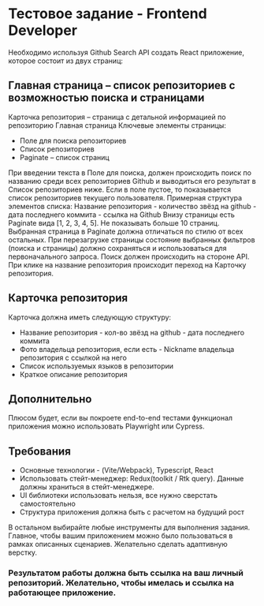 # Тестовое задание - Frontend Developer
Необходимо используя Github Search API создать React приложение, которое состоит из двух страниц:
## Главная страница – список репозиториев с возможностью поиска и страницами
Карточка репозитория – страница с детальной информацией по репозиторию
Главная страница
Ключевые элементы страницы:
- Поле для поиска репозиториев
- Список репозиториев
- Paginatе – список страниц

При введении текста в Поле для поиска, должен происходить поиск по названию среди всех репозиториев Github и выводиться его результат в Список репозиториев ниже.
Если в поле пустое, то показывается список репозиториев текущего пользователя.
Примерная структура элементов списка:
Название репозитория - количество звёзд на github - дата последнего коммита - ссылка на Github
Внизу страницы есть Paginate вида [1, 2, 3, 4, 5]. Не показывать больше 10 страниц.
Выбранная страница в Paginate должна отличаться по стилю от всех остальных.
При перезагрузке страницы состояние выбранных фильтров (поиска и страницы) должно сохраняться и использоваться для первоначального запроса.
Поиск должен происходить на стороне API.
При клике на название репозитория происходит переход на Карточку репозитория.
## Карточка репозитория
Карточка должна иметь следующую структуру:
- Название репозитория - кол-во звёзд на github - дата последнего коммита
- Фото владельца репозитория, если есть - Nickname владельца репозитория с ссылкой на него
- Список используемых языков в репозитории
- Краткое описание репозитория
## Дополнительно
Плюсом будет, если вы покроете end-to-end тестами функционал приложения можно использовать Playwright или Cypress.
## Требования
- Основные технологии - (Vite/Webpack), Typescript, React
- Использовать стейт-менеджер: Redux(toolkit / Rtk query). Данные должны храниться в стейт-менеджере.
- UI библиотеки использовать нельзя, все нужно сверстать самостоятельно
- Структура приложения должна быть с расчетом на будущий рост

В остальном выбирайте любые инструменты для выполнения задания. Главное, чтобы вашим приложением можно было пользоваться в рамках описанных сценариев. Желательно сделать адаптивную верстку.
### Результатом работы должна быть ссылка на ваш личный репозиторий. Желательно, чтобы имелась и ссылка на работающее приложение.

